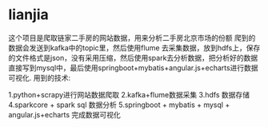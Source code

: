 # lianjia

这个项目是爬取链家二手房的网站数据，用来分析二手房北京市场的份额
爬到的数据会发送到kafka中的topic里，然后使用flume 去采集数据，放到hdfs上，保存的文件格式是json，没有采用压缩，然后使用spark去分析数据，把分析好的数据
直接写到mysql中，最后使用springboot+mybatis+angular.js+echarts进行数据可视化.
用到的技术:

1.python+scrapy进行网站数据爬取
2.kafka+flume数据采集
3.hdfs 数据存储
4.sparkcore + spark sql  数据分析
5.springboot + mybatis + mysql + angular.js+echarts 完成数据可视化

